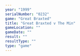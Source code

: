 ```yaml
---
year: "1999"
serialNumber: "0232" 
game: "Great Braxted"
title: "Great Braxted v The Min"
gameLocation: ""
gameDate: ""
result: ""
resultType: ""
type: "game"
---
```

